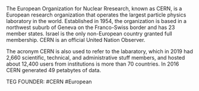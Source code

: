 The European Organization for Nuclear Rresearch, known as CERN, is a European research organization that operates the largest particle physics laboratory in the world. Established in 1954, the organization is based in a northwest suburb of Geneva on the Franco-Swiss border and has 23 member states. Israel is the only non-European country granted full membership. CERN is an official United Nation Observer.

The acronym CERN is also used to refer to the labaratory, which in 2019 had 2,660 scientific, technical, and administrative stuff members, and hosted about 12,400 users from institutions is more than 70 countries. In 2016 CERN generated 49 petabytes of data.















TEG FOUNDER:
#CERN
#European